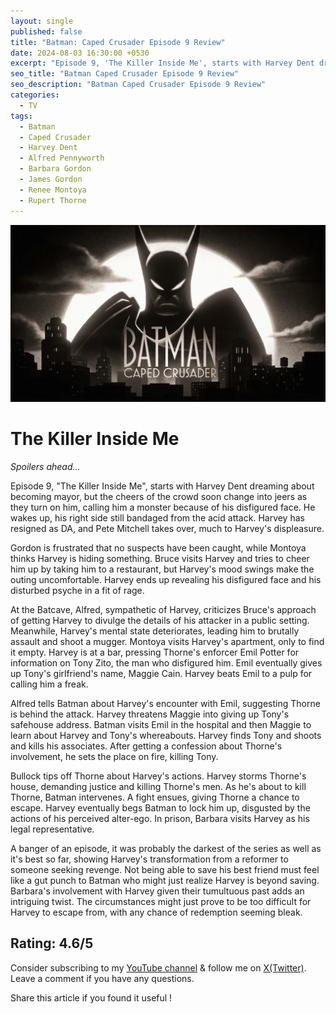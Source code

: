 ```yaml
---
layout: single
published: false
title: "Batman: Caped Crusader Episode 9 Review"
date: 2024-08-03 16:30:00 +0530
excerpt: "Episode 9, 'The Killer Inside Me', starts with Harvey Dent dreaming about becoming mayor, but the cheers of the crowd soon change into jeers as they turn on him, calling him a monster because of his disfigured face."
seo_title: "Batman Caped Crusader Episode 9 Review"
seo_description: "Batman Caped Crusader Episode 9 Review"
categories:
  - TV
tags:
  - Batman
  - Caped Crusader
  - Harvey Dent
  - Alfred Pennyworth
  - Barbara Gordon
  - James Gordon
  - Renee Montoya
  - Rupert Thorne
---
```


![image](/assets/images/batman-caped-crusader/batman-cc.png)

# The Killer Inside Me

*Spoilers ahead...*  

Episode 9, "The Killer Inside Me", starts with Harvey Dent dreaming about becoming mayor, but the cheers of the crowd soon change into jeers as they turn on him, calling him a monster because of his disfigured face. He wakes up, his right side still bandaged from the acid attack. Harvey has resigned as DA, and Pete Mitchell takes over, much to Harvey's displeasure. 

Gordon is frustrated that no suspects have been caught, while Montoya thinks Harvey is hiding something. Bruce visits Harvey and tries to cheer him up by taking him to a restaurant, but Harvey's mood swings make the outing uncomfortable. Harvey ends up revealing his disfigured face and his disturbed psyche in a fit of rage.

At the Batcave, Alfred, sympathetic of Harvey, criticizes Bruce's approach of getting Harvey to divulge the details of his attacker in a public setting. Meanwhile, Harvey's mental state deteriorates, leading him to brutally assault and shoot a mugger. Montoya visits Harvey's apartment, only to find it empty. Harvey is at a bar, pressing Thorne's enforcer Emil Potter for information on Tony Zito, the man who disfigured him. Emil eventually gives up Tony's girlfriend's name, Maggie Cain. Harvey beats Emil to a pulp for calling him a freak.

Alfred tells Batman about Harvey's encounter with Emil, suggesting Thorne is behind the attack. Harvey threatens Maggie into giving up Tony's safehouse address. Batman visits Emil in the hospital and then Maggie to learn about Harvey and Tony's whereabouts. Harvey finds Tony and shoots and kills his associates. After getting a confession about Thorne's involvement, he sets the place on fire, killing Tony.

Bullock tips off Thorne about Harvey's actions. Harvey storms Thorne's house, demanding justice and killing Thorne's men. As he's about to kill Thorne, Batman intervenes. A fight ensues, giving Thorne a chance to escape. Harvey eventually begs Batman to lock him up, disgusted by the actions of his perceived alter-ego. In prison, Barbara visits Harvey as his legal representative.

A banger of an episode, it was probably the darkest of the series as well as it's best so far, showing Harvey's transformation from a reformer to someone seeking revenge. Not being able to save his best friend must feel like a gut punch to Batman who might just realize Harvey is beyond saving. Barbara's involvement with Harvey given their tumultuous past adds an intriguing twist. The circumstances might just prove to be too difficult for Harvey to escape from, with any chance of redemption seeming bleak.

Rating: 4.6/5
---
Consider subscribing to my [YouTube channel](https://www.youtube.com/@swiftodyssey?sub_confirmation=1) & follow me on [X(Twitter)](https://twitter.com/swift_odyssey). Leave a comment if you have any questions. 

Share this article if you found it useful !
